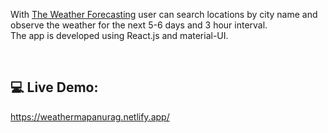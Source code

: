 

With [The Weather Forecasting]((https://weathermapanurag.netlify.app/)) user can search locations by city name and observe the weather for the next 5-6 days and 3 hour interval.
<br />
The app is developed using React.js and material-UI.

<br/>

## 💻 Live Demo:

https://weathermapanurag.netlify.app/

<br/>


